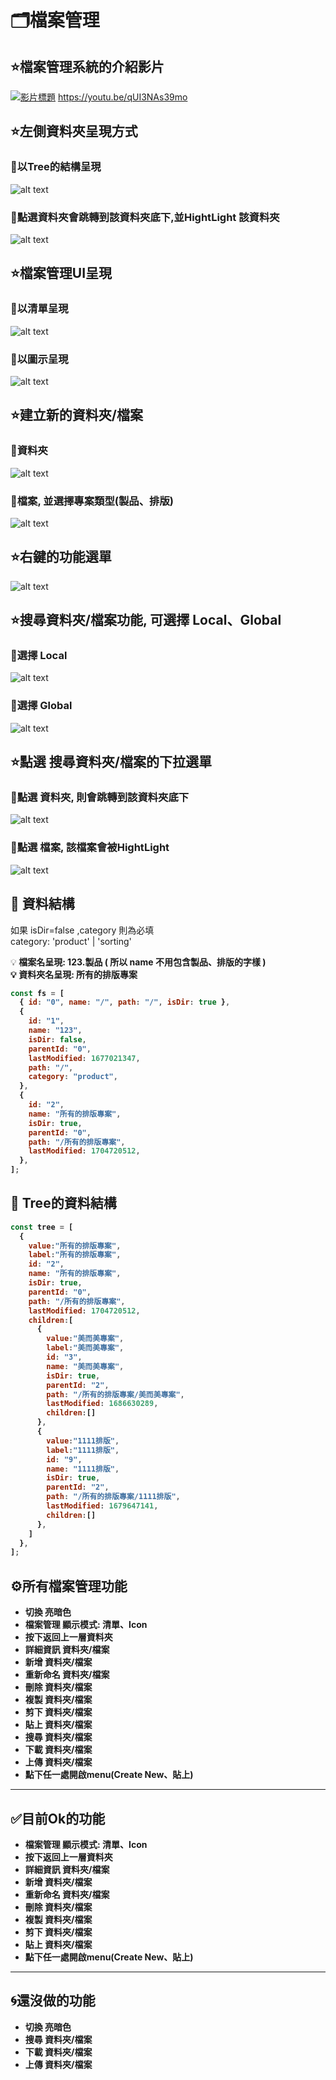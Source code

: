 # 🗂️檔案管理

<!-- ![alt text](image.png) -->
<!-- ![alt text](image-1.png) -->



## ⭐️檔案管理系統的介紹影片
[![影片標題](<截圖 2025-02-08 上午10.37.30.png>)](https://www.youtube.com/watch?v=影片ID)
https://youtu.be/qUI3NAs39mo

## ⭐️左側資料夾呈現方式
### 🌠以Tree的結構呈現
![alt text](image-13.png)

### 🌠點選資料夾會跳轉到該資料夾底下,並HightLight 該資料夾
![alt text](image-15.png)


## ⭐️檔案管理UI呈現

### 🌠以清單呈現
![alt text](image-2.png)

### 🌠以圖示呈現
![alt text](image-3.png)


## ⭐️建立新的資料夾/檔案


### 🌠資料夾
![alt text](image-4.png)

### 🌠檔案, 並選擇專案類型(製品、排版)
![alt text](image-5.png)



## ⭐️右鍵的功能選單
![alt text](image-6.png)


## ⭐️搜尋資料夾/檔案功能, 可選擇 Local、Global
### 🌠選擇 Local
![alt text](image-9.png)
### 🌠選擇 Global
![alt text](image-10.png)



## ⭐️點選 搜尋資料夾/檔案的下拉選單

### 🌠點選 資料夾, 則會跳轉到該資料夾底下
![alt text](image-12.png)


### 🌠點選 檔案, 該檔案會被HightLight
![alt text](image-11.png)









## 📖 資料結構

如果 isDir=false ,category 則為必填</br>
category: 'product' | 'sorting'

💡<b> 檔案名呈現: 123.製品 ( 所以 name 不用包含製品、排版的字樣 )</br>
💡<b> 資料夾名呈現: 所有的排版專案

```js
const fs = [
  { id: "0", name: "/", path: "/", isDir: true },
  {
    id: "1",
    name: "123",
    isDir: false,
    parentId: "0",
    lastModified: 1677021347,
    path: "/",
    category: "product",
  },
  {
    id: "2",
    name: "所有的排版專案",
    isDir: true,
    parentId: "0",
    path: "/所有的排版專案",
    lastModified: 1704720512,
  },
];
```



## 📖 Tree的資料結構
```js
const tree = [
  {
    value:"所有的排版專案",
    label:"所有的排版專案",
    id: "2",
    name: "所有的排版專案",
    isDir: true,
    parentId: "0",
    path: "/所有的排版專案",
    lastModified: 1704720512,
    children:[
      {
        value:"美而美專案",
        label:"美而美專案",
        id: "3",
        name: "美而美專案",
        isDir: true,
        parentId: "2",
        path: "/所有的排版專案/美而美專案",
        lastModified: 1686630289,
        children:[]
      },
      {
        value:"1111排版",
        label:"1111排版",
        id: "9",
        name: "1111排版",
        isDir: true,
        parentId: "2",
        path: "/所有的排版專案/1111排版",
        lastModified: 1679647141,
        children:[]
      },
    ]
  },
];
```

## ⚙️所有檔案管理功能

- 切換 亮暗色
- 檔案管理 顯示模式: 清單、Icon
- 按下返回上一層資料夾
- 詳細資訊 資料夾/檔案
- 新增 資料夾/檔案
- 重新命名 資料夾/檔案
- 刪除 資料夾/檔案
- 複製 資料夾/檔案
- 剪下 資料夾/檔案
- 貼上 資料夾/檔案
- 搜尋 資料夾/檔案
- 下載 資料夾/檔案
- 上傳 資料夾/檔案
- 點下任一處開啟menu(Create New、貼上)

---

## ✅目前Ok的功能

- 檔案管理 顯示模式: 清單、Icon
- 按下返回上一層資料夾
- 詳細資訊 資料夾/檔案
- 新增 資料夾/檔案
- 重新命名 資料夾/檔案
- 刪除 資料夾/檔案
- 複製 資料夾/檔案
- 剪下 資料夾/檔案
- 貼上 資料夾/檔案
- 點下任一處開啟menu(Create New、貼上)

---

## 🌀還沒做的功能
- 切換 亮暗色
- 搜尋 資料夾/檔案
- 下載 資料夾/檔案
- 上傳 資料夾/檔案

